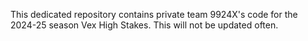 This dedicated repository contains private team 9924X's code for the 2024-25 season Vex High Stakes. This will not be updated often.

